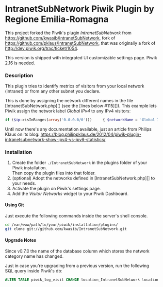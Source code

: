 # IntranetSubNetwork Piwik Plugin by Regione Emilia-Romagna

This project forked the Piwik's plugin *IntranetSubNetwork* from 
<https://github.com/kwasib/IntranetSubNetwork>, 
fork of <https://github.com/pklaus/IntranetSubNetwork>, 
that was originally a fork of <http://dev.piwik.org/trac/ticket/1054>. 

This version is shipped with integrated UI customizable settings page. Piwik 2.16 is needed.

### Description

This plugin tries to identify metrics of visitors from your local network (intranet) or from any other subnet you declare.

This is done by assigning the network different names in the file
[IntranetSubNetwork.php][]
(see the [lines below #115][]).
This example lets Piwik assign the network label *Global IPv4* to 
any IPv4 visitors:

```php
if ($ip->isInRanges(array('0.0.0.0/0')))     { $networkName = 'Global IPv4'; }
```

Until now there's any documentation available, just an article from Philips Klaus on its blog: <https://blog.philippklaus.de/2012/04/piwik-plugin-intranetsubnetwork-show-ipv4-vs-ipv6-statistics/>

### Installation

1. Create the folder `./IntranetSubNetwork` in the plugins folder of your Piwik installation.  
   Then copy the plugin files into that folder.
2. (optional) Adopt the networks defined in [IntranetSubNetwork.php][] to your needs.
3. Activate the plugin on Piwik's settings page.
4. Add the *Visitor Networks* widget to your Piwik Dashboard.

#### Using Git

Just execute the following commands inside the server's shell console.

```bash
cd /var/www/path/to/your/piwik/installation/plugins/
git clone git://github.com/kwasib/IntranetSubNetwork.git
```

#### Upgrade Notes

Since v0.7.0 the name of the database column which stores the network category name has changed.

Just in case you're upgrading from a previous version, run the following SQL query inside Piwik's db:

```sql
ALTER TABLE piwik_log_visit CHANGE location_IntranetSubNetwork location_subnetwork varchar(100);
```